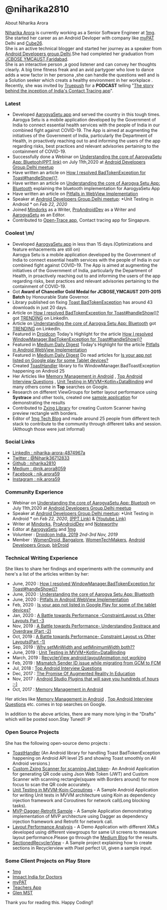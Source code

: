# @niharika2810
About Niharika Arora

[Niharika Arora](www.linkedin.com/in/niharika-arora-4874967a) is currently working as a Senior Software Engineer at [1mg](https://www.1mg.com/).<br/>
She started her career as an Android Devloper with company like [myPAT](https://mypat.in/) Delhi and [Cube26](https://www.linkedin.com/company/cube26/).<br/>
She is  an active technical blogger and started her journey as a speaker from [Android Developers group,Delhi](https://www.meetup.com/GDGNewDelhi/).She had completed her graduation from [JCBOSE YMCAUST,Faridabad](https://jcboseust.ac.in/).<br/>
She is  an interactive person ,a good listener and can convey her thoughts clearly.  A big time  fitness freak and an avid  partygoer who love to dance adds a wow  factor in her persona  ,she can handle the questions well and is a Solution seeker which creats  a healthy environment in her  workplace .<br/>
Recently, she was invited by [Truepush](https://www.truepush.com/) for a **PODCAST** telling  "[The story behind the inception of India's Contact Tracing app](https://www.truepush.com/blog/podcast-ep-9-the-story-behind-the-inception-of-indias-aarogya-setu-app/?fbclid=IwAR3AQK1TDyyUEZHHghHFHwR6hp7M0tFUdagfPi0dBtZMpWFeV3178c5zP6I)".

### Latest
 - Developed [AarogyaSetu app](https://github.com/nic-delhi/AarogyaSetu_Android/graphs/contributors) and served the country in this tough times.
 Aarogya Setu is a mobile application developed by the Government of India to connect essential health services with the people of India in our combined fight against COVID-19. The App is aimed at augmenting the initiatives of the Government of India, particularly the Department of Health, in proactively reaching out to and informing the users of the app regarding risks, best practices and relevant advisories pertaining to the containment of COVID-19.
  - Successfully done a Webinar on [Understanding the core of AarogyaSetu App: Bluetooh](https://www.youtube.com/watch?v=K4SLf3y6zmE&feature=youtu.be)[(PPT link)](https://www.youtube.com/watch?v=K4SLf3y6zmE) on July 11th,2020 at [Android Developers Group,Delhi meetup](https://www.meetup.com/adg-delhi/events/271755904/?rv=ea1_v2&_xtd=gatlbWFpbF9jbGlja9oAJDNlZmNhMjRmLWNhZDgtNGRhNi1iZTRkLTliYTc2YjhkODJjMg)
  - Have written an article on [How I resolved BadTokenException for Toast#handleShow()?](https://proandroiddev.com/how-i-resolved-windowmanager-badtokenexception-for-toast-handleshow-2308203ebb91).
  - Have written an article on [Understanding the core of Aarogya Setu App: Bluetooth](https://medium.com/aarogyasetu/understanding-the-core-of-aarogya-setu-bluetooth-c09de3143fd2) explaining the bluetooth implementation for AarogyaSetu App
 - Have written an article on [Pitfalls in WebView Implementation](https://medium.com/1mgofficial/pitfalls-in-android-webview-implementation-b6524f9f38bb)
 - Speaker at [Android Developers Group,Delhi meetup](https://www.meetup.com/adg-delhi/events/268419995/): *Unit Testing in Android * on *Feb 22, 2020* 
 - Joined [Mindorks](https://mindorks.com/) as a Writer, [ProAndroidDev](https://proandroiddev.com/) as a Writer and [AarogyaSetu](https://medium.com/aarogyasetu) as an Editor.
 - Contributed to [Open-Trace app](https://github.com/opentrace-community/opentrace-android), Contact tracing app for Singapure.
 

### Coolest \m/

 - Developed [AarogyaSetu app](https://play.google.com/store/apps/details?id=nic.goi.aarogyasetu&hl=en_IN) in less than 15 days.(Optimizations and feature enhacements are still on)<br/>
 Aarogya Setu is a mobile application developed by the Government of India to connect essential health services with the people of India in our combined fight against COVID-19. The App is aimed at augmenting the initiatives of the Government of India, particularly the Department of Health, in proactively reaching out to and informing the users of the app regarding risks, best practices and relevant advisories pertaining to the containment of COVID-19. 
 - Got **Award of Chancellor Gold Medal for JCBOSE,YMCAUST 2011-2015 Batch** by Honourable State Governor.
 - Library published on fixing [Toast BadTokenException](https://ibb.co/ygNVVGG) has around 43 downloads in just 20 days.
 - Article on [How I resolved BadTokenException for Toast#handleShow()?](https://proandroiddev.com/how-i-resolved-windowmanager-badtokenexception-for-toast-handleshow-2308203ebb91) got [TRENDING]() on LinkedIn.
 - Article on [Understanding the core of Aarogya Setu App: Bluetooth](https://medium.com/aarogyasetu/understanding-the-core-of-aarogya-setu-bluetooth-c09de3143fd2) got [TRENDING](https://ibb.co/0y2m7nn) on LinkedIn.
  - Featured in [Droidcon](https://ibb.co/2WnGbhx) Today's Highlight for the article [How I resolved WindowManager.BadTokenException for Toast#handleShow()?
](https://proandroiddev.com/how-i-resolved-windowmanager-badtokenexception-for-toast-handleshow-2308203ebb91)
 - Featured in [Medium Daily Digest](https://ibb.co/Z1YDJY2) Today's Highlight for the article [Pitfalls in Android WebView Implementation](https://medium.com/1mgofficial/pitfalls-in-android-webview-implementation-b6524f9f38bb)
 - Featured in [Medium Daily Digest](https://ibb.co/pLz7X7b) Do read articles for [Is your app not listed on Google play for some Tablet devices?](https://medium.com/1mgofficial/is-your-app-not-listed-in-google-play-for-some-of-the-tablet-devices-47a680b5d15a) 
 -  Created [ToastHandler](https://github.com/niharika2810/ToastHandler) library to fix WindowManager.BadToastException happening on Android 25
- Her Articles like [Memory Management in Android](https://medium.com/@nik.arora8059/memory-management-in-android-3bdf307c8e23) , [Top Android Interview Questions](https://blog.usejournal.com/interview-questions-for-android-java-ds-f5081cb3aa09) , [Unit Testing in MVVM+Kotlin+DataBinding](https://medium.com/1mgofficial/unit-testing-in-mvvm-kotlin-databinding-ba3d4ea08f0e) and many others come in **Top** searches on Google.
 - Research on different ViewGroups for better layout performance using **Systrace** and other tools, created one [sample application](https://github.com/niharika2810/LayoutPerformance-Analysis-App) for demonstrating the results
 - Contributed to [Zxing Library](https://github.com/journeyapps/zxing-android-embedded/pulls) for creating Custom Scanner having preview rectangle with borders.
  - Editor of [1mg Tech Blog](https://medium.com/1mgofficial) and made around 25 people from different tech stack to contribute to the community through different talks and session.(Although those were just informal)


### Social Links
 - [LinkedIn : niharika-arora-4874967a](https://www.linkedin.com/in/niharika-arora-4874967a/)
 - [Twitter : @Niharik36712833](https://twitter.com/Niharik36712833)
 - [Github : niharika2810](https://github.com/niharika2810)
 - [Medium : @nik.arora8059](https://medium.com/@nik.arora8059)
 - [Facebook : nik.arora59](https://www.facebook.com/nik.arora59)
 - [Instagram : nik.arora59](https://www.instagram.com/nik.arora59/)
 
 
### Community Experience
 - Webinar on [Understanding the core of AarogyaSetu App: Bluetooh](https://www.youtube.com/watch?v=K4SLf3y6zmE&feature=youtu.be) on July 11th,2020 at [Android Developers Group,Delhi meetup](https://www.meetup.com/adg-delhi/events/271755904/?rv=ea1_v2&_xtd=gatlbWFpbF9jbGlja9oAJDNlZmNhMjRmLWNhZDgtNGRhNi1iZTRkLTliYTc2YjhkODJjMg)
 - Speaker at [Android Developers Group,Delhi meetup](https://www.meetup.com/adg-delhi/events/268419995/): *Unit Testing in Android * on *Feb 22, 2020*, [(PPT Link)](https://speakerdeck.com/niharika28/unit-testing-in-android) & [(Youtube Link)](https://www.youtube.com/watch?v=0K4S3vkulGc&t=1s)
 - Writer at [Mindorks](https://mindorks.com/), [ProAndroidDev](https://proandroiddev.com/) and [Noteworthy](https://noteworthy.medium.com/)
 - Editor at [AarogyaSetu](https://medium.com/aarogyasetu) and [1mg](https://medium.com/1mgofficial)
 - Volunteer : [Droidcon India, 2019](https://www.droidcon.co.in/) *2nd-3rd Nov, 2019* 
 - Member : [WomenDroid, Bangalore](https://twitter.com/womendroid?lang=en), [WomenTechMakers](https://www.womentechmakers.com/), [Android Developers Group](https://www.meetup.com/adg-delhi/), [blrDroid](https://www.meetup.com/blrdroid/)
 

### Technical Writing Experience 

She likes to share her findings and experiments with the community and here's a list of the articles written by her:
 - June, 2020 : [How I resolved WindowManager.BadTokenException for Toast#handleShow()?](https://proandroiddev.com/how-i-resolved-windowmanager-badtokenexception-for-toast-handleshow-2308203ebb91)
 - June, 2020 : [Understanding the core of Aarogya Setu App: Bluetooth](https://medium.com/aarogyasetu/understanding-the-core-of-aarogya-setu-bluetooth-c09de3143fd2)
 - June, 2020 : [Pitfalls in Android WebView Implementation](https://medium.com/1mgofficial/pitfalls-in-android-webview-implementation-b6524f9f38bb)
 - Feb, 2020 : [Is your app not listed in Google Play for some of the tablet devices?](https://medium.com/1mgofficial/is-your-app-not-listed-in-google-play-for-some-of-the-tablet-devices-47a680b5d15a) 
 - Jan, 2020 : [A Battle towards Performance -ConstraintLayout vs Other Layouts Part -3](https://medium.com/1mgofficial/a-battle-towards-performance-constraintlayout-vs-other-layouts-part-3-d7646a849b4e)
 - Nov, 2019 : [A Battle towards Performance- Understanding Systrace and Overdraw (Part -2)](https://medium.com/1mgofficial/constraintlayout-vs-other-layouts-a-battle-towards-performance-part-2-21d6b5a6054c)
 - Oct, 2019 : [A Battle towards Performance- Constraint Layout vs Other Layouts(Part -1)](https://medium.com/1mgofficial/constraintlayout-vs-other-layouts-a-battle-towards-performance-part-1-14d8116e876e)
 - Sep, 2019 : [Why setMinWidth and setMinimumWidth both??](https://medium.com/@nik.arora8059/setminwidth-not-working-in-textview-51530b6ab9d)
 - June, 2019 : [Unit Testing in MVVM+Kotlin+DataBinding](https://medium.com/1mgofficial/unit-testing-in-mvvm-kotlin-databinding-ba3d4ea08f0e)
 - March, 2019 : [RecyclerView android:layoutAnimation not working](https://blog.usejournal.com/recyclerview-android-layoutanimation-not-working-7e4f3e6da9f)
 - Feb, 2019 : [Mismatch Sender ID issue while migrating from GCM to FCM](https://medium.com/1mgofficial/migrating-from-gcm-to-fcm-with-different-sender-ids-for-the-same-application-4fc36d97568e)
 - Jul, 2018 : [Top Android Interview Questions](https://blog.usejournal.com/interview-questions-for-android-java-ds-f5081cb3aa09)
 - Dec, 2017 : [The Promise Of Augmented Reality In Education](https://medium.com/@nik.arora8059/the-promise-of-augmented-reality-in-education-338eaa347d89)
 - Nov, 2017 : [Android Studio Plugins that will save you hundreds of hours :-)](https://medium.com/@nik.arora8059/android-studio-plugins-that-will-save-you-hundreds-of-hours-514e516c36fa)
 - Oct, 2017 : [Memory Management in Android](https://medium.com/@nik.arora8059/memory-management-in-android-3bdf307c8e23)
 
 Her aticles like [Memory Management in Android](https://medium.com/@nik.arora8059/memory-management-in-android-3bdf307c8e23) , [Top Android Interview Questions](https://blog.usejournal.com/interview-questions-for-android-java-ds-f5081cb3aa09) etc. comes in top searches on Google.
 
 In addition to the above articles, there are many more lying in the "Drafts" which will be posted soon.Stay Tuned!! :P
 

### Open Source Projects

She has the following open-source demo projects :

 - [ToastHandler](https://github.com/niharika2810/ToastHandler) (An Android library for handling Toast BadTokenException happening on Android API level 25 and showing Toast smoothly on All Android versions.)
  - [Custom Zxing Scanner for scanning Jjwt token](https://github.com/niharika2810/ZxingPlusJjwtSample)- An Android Application for generating QR code using Json Web Token (JWT) and Custom Scanner with scanning rectangle(square with Borders around) for more focus to scan the QR code accurately.
 - [Unit Testing in MVVM-Koin-Coroutines](https://github.com/niharika2810/UnitTesting-MVVM-Kotlin-Koin-Coroutines-Sample) - A Sample Android Application for writing Unit tests in MVVM architecture using Koin as dependency injection framework and Coroutines for network call(Long blocking tasks).
 - [MVP-Dagger-Retrofit Sample](https://github.com/niharika2810/MVP-Dagger-Retrofit-Sample-App) - A Sample Application demonstrating implementation of MVP architecture using Dagger as dependency injection framework and Retrofit for network call.
 - [Layout Performance Analysis](https://github.com/niharika2810/LayoutPerformance-Analysis-App) - A Demo Application with different XMLs developed using different viewgroups for same UI screens to measure layout performance.Please go through the [Medium Blog](https://medium.com/1mgofficial/constraintlayout-vs-other-layouts-a-battle-towards-performance-part-1-14d8116e876e) for the results.
 - [SectionedRecyclerView](https://github.com/niharika2810/SectionedRecyclerView-Sample) - A Sample project explaining how to create sections in Recyclerview with Pixel perfect UI, given a sample input.


### Some Client Projects on Play Store

 - [1mg](https://play.google.com/store/apps/details?id=com.aranoah.healthkart.plus)
 - [Impact India for Doctors](https://play.google.com/store/apps/details?id=com.onemg.consultation)
 - [myPAT](https://play.google.com/store/apps/details?id=com.mypat)
 - [Teachers App](https://play.google.com/store/apps/details?id=com.mypatteacherapp)
 - [Glen MST](https://play.google.com/store/apps/details?id=com.gaps.glen.sales_tracker&hl=en)
 
 Thank you for reading this. Happy Coding!!


